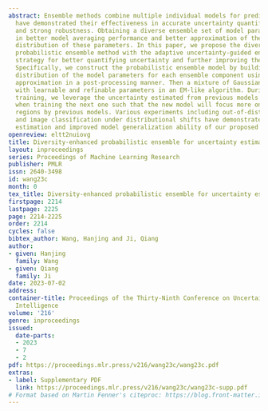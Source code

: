 ```yaml
---
abstract: Ensemble methods combine multiple individual models for prediction, which
  have demonstrated their effectiveness in accurate uncertainty quantification (UQ)
  and strong robustness. Obtaining a diverse ensemble set of model parameters results
  in better model averaging performance and better approximation of the true posterior
  distribution of these parameters. In this paper, we propose the diversity-enhanced
  probabilistic ensemble method with the adaptive uncertainty-guided ensemble learning
  strategy for better quantifying uncertainty and further improving the model robustness.
  Specifically, we construct the probabilistic ensemble model by building a Gaussian
  distribution of the model parameters for each ensemble component using Laplacian
  approximation in a post-processing manner. Then a mixture of Gaussian model is established
  with learnable and refinable parameters in an EM-like algorithm. During ensemble
  training, we leverage the uncertainty estimated from previous models as guidance
  when training the next one such that the new model will focus more on the less explored
  regions by previous models. Various experiments including out-of-distribution detection
  and image classification under distributional shifts have demonstrated better uncertainty
  estimation and improved model generalization ability of our proposed method.
openreview: eltt2nuiovg
title: Diversity-enhanced probabilistic ensemble for uncertainty estimation
layout: inproceedings
series: Proceedings of Machine Learning Research
publisher: PMLR
issn: 2640-3498
id: wang23c
month: 0
tex_title: Diversity-enhanced probabilistic ensemble for uncertainty estimation
firstpage: 2214
lastpage: 2225
page: 2214-2225
order: 2214
cycles: false
bibtex_author: Wang, Hanjing and Ji, Qiang
author:
- given: Hanjing
  family: Wang
- given: Qiang
  family: Ji
date: 2023-07-02
address:
container-title: Proceedings of the Thirty-Ninth Conference on Uncertainty in Artificial
  Intelligence
volume: '216'
genre: inproceedings
issued:
  date-parts:
  - 2023
  - 7
  - 2
pdf: https://proceedings.mlr.press/v216/wang23c/wang23c.pdf
extras:
- label: Supplementary PDF
  link: https://proceedings.mlr.press/v216/wang23c/wang23c-supp.pdf
# Format based on Martin Fenner's citeproc: https://blog.front-matter.io/posts/citeproc-yaml-for-bibliographies/
---
```

